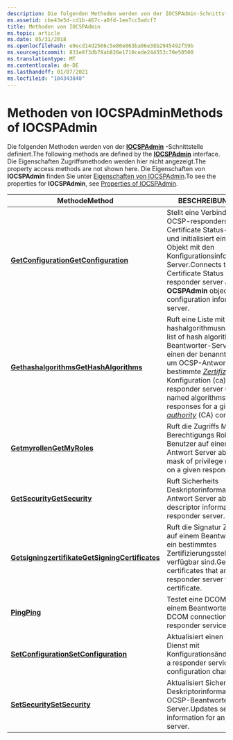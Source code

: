 ```yaml
---
description: Die folgenden Methoden werden von der IOCSPAdmin-Schnittstelle definiert. Die Eigenschaften Zugriffsmethoden werden hier nicht angezeigt. Die Eigenschaften von IOCSPAdmin finden Sie unter Eigenschaften von IOCSPAdmin.
ms.assetid: cbe43e5d-cd1b-467c-a0fd-1ee7cc5adcf7
title: Methoden von IOCSPAdmin
ms.topic: article
ms.date: 05/31/2018
ms.openlocfilehash: e9ecd14d2566c5e80e863ba06e38b2945492f59b
ms.sourcegitcommit: 831e8f3db78ab820e1710cede244553c70e50500
ms.translationtype: MT
ms.contentlocale: de-DE
ms.lasthandoff: 01/07/2021
ms.locfileid: "104343848"
---
```

# <a name="methods-of-iocspadmin"></a><span data-ttu-id="c0de2-105">Methoden von IOCSPAdmin</span><span class="sxs-lookup"><span data-stu-id="c0de2-105">Methods of IOCSPAdmin</span></span>

<span data-ttu-id="c0de2-106">Die folgenden Methoden werden von der [**IOCSPAdmin**](/windows/desktop/api/certadm/nn-certadm-iocspadmin) -Schnittstelle definiert.</span><span class="sxs-lookup"><span data-stu-id="c0de2-106">The following methods are defined by the [**IOCSPAdmin**](/windows/desktop/api/certadm/nn-certadm-iocspadmin) interface.</span></span> <span data-ttu-id="c0de2-107">Die Eigenschaften Zugriffsmethoden werden hier nicht angezeigt.</span><span class="sxs-lookup"><span data-stu-id="c0de2-107">The property access methods are not shown here.</span></span> <span data-ttu-id="c0de2-108">Die Eigenschaften von **IOCSPAdmin** finden Sie unter [Eigenschaften von IOCSPAdmin](properties-of-iocspadmin.md).</span><span class="sxs-lookup"><span data-stu-id="c0de2-108">To see the properties for **IOCSPAdmin**, see [Properties of IOCSPAdmin](properties-of-iocspadmin.md).</span></span>



| <span data-ttu-id="c0de2-109">Methode</span><span class="sxs-lookup"><span data-stu-id="c0de2-109">Method</span></span>                                                              | <span data-ttu-id="c0de2-110">BESCHREIBUNG</span><span class="sxs-lookup"><span data-stu-id="c0de2-110">Description</span></span>                                                                                                                                                                                                                                                               |
|---------------------------------------------------------------------|---------------------------------------------------------------------------------------------------------------------------------------------------------------------------------------------------------------------------------------------------------------------------|
| [<span data-ttu-id="c0de2-111">**GetConfiguration**</span><span class="sxs-lookup"><span data-stu-id="c0de2-111">**GetConfiguration**</span></span>](/windows/desktop/api/Certadm/nf-certadm-iocspadmin-getconfiguration)      | <span data-ttu-id="c0de2-112">Stellt eine Verbindung mit einem OCSP-responderserver (Online Certificate Status-Protokoll) her und initialisiert ein **ocspadmin** -Objekt mit den Konfigurationsinformationen vom Server.</span><span class="sxs-lookup"><span data-stu-id="c0de2-112">Connects to an Online Certificate Status Protocol (OCSP) responder server and initializes an **OCSPAdmin** object with the configuration information from the server.</span></span>                                                                                                     |
| [<span data-ttu-id="c0de2-113">**Gethashalgorithms**</span><span class="sxs-lookup"><span data-stu-id="c0de2-113">**GetHashAlgorithms**</span></span>](/windows/desktop/api/Certadm/nf-certadm-iocspadmin-gethashalgorithms)           | <span data-ttu-id="c0de2-114">Ruft eine Liste mit hashalgorithmusnamen ab.</span><span class="sxs-lookup"><span data-stu-id="c0de2-114">Gets a list of hash algorithm names.</span></span> <span data-ttu-id="c0de2-115">Der Beantworter-Server verwendet einen der benannten Algorithmen, um OCSP-Antworten für eine bestimmte [*Zertifizierungs*](../secgloss/c-gly.md) stellen Konfiguration (ca) zu signieren.</span><span class="sxs-lookup"><span data-stu-id="c0de2-115">The responder server uses one of the named algorithms to sign OCSP responses for a given [*certification authority*](../secgloss/c-gly.md) (CA) configuration.</span></span> |
| [<span data-ttu-id="c0de2-116">**Getmyrollen**</span><span class="sxs-lookup"><span data-stu-id="c0de2-116">**GetMyRoles**</span></span>](/windows/desktop/api/Certadm/nf-certadm-iocspadmin-getmyroles)                  | <span data-ttu-id="c0de2-117">Ruft die Zugriffs Maske von Berechtigungs Rollen für einen Benutzer auf einem bestimmten Antwort Server ab.</span><span class="sxs-lookup"><span data-stu-id="c0de2-117">Gets the access mask of privilege roles for a user on a given responder server.</span></span>                                                                                                                                                                                           |
| [<span data-ttu-id="c0de2-118">**GetSecurity**</span><span class="sxs-lookup"><span data-stu-id="c0de2-118">**GetSecurity**</span></span>](/windows/desktop/api/Certadm/nf-certadm-iocspadmin-getsecurity)                       | <span data-ttu-id="c0de2-119">Ruft Sicherheits Deskriptorinformationen für einen Antwort Server ab.</span><span class="sxs-lookup"><span data-stu-id="c0de2-119">Gets security descriptor information for a responder server.</span></span>                                                                                                                                                                                                              |
| [<span data-ttu-id="c0de2-120">**Getsigningzertifikate**</span><span class="sxs-lookup"><span data-stu-id="c0de2-120">**GetSigningCertificates**</span></span>](/windows/desktop/api/Certadm/nf-certadm-iocspadmin-getsigningcertificates) | <span data-ttu-id="c0de2-121">Ruft die Signatur Zertifikate ab, die auf einem Beantworter-Server für ein bestimmtes Zertifizierungsstellen Zertifikat verfügbar sind.</span><span class="sxs-lookup"><span data-stu-id="c0de2-121">Gets the signing certificates that are available on a responder server for a given CA certificate.</span></span>                                                                                                                                                                        |
| [<span data-ttu-id="c0de2-122">**Ping**</span><span class="sxs-lookup"><span data-stu-id="c0de2-122">**Ping**</span></span>](/windows/desktop/api/Certadm/nf-certadm-iocspadmin-ping)                                     | <span data-ttu-id="c0de2-123">Testet eine DCOM-Verbindung mit einem Beantworter-Dienst.</span><span class="sxs-lookup"><span data-stu-id="c0de2-123">Tests a DCOM connection with a responder service.</span></span>                                                                                                                                                                                                                         |
| [<span data-ttu-id="c0de2-124">**SetConfiguration**</span><span class="sxs-lookup"><span data-stu-id="c0de2-124">**SetConfiguration**</span></span>](/windows/desktop/api/Certadm/nf-certadm-iocspadmin-setconfiguration)      | <span data-ttu-id="c0de2-125">Aktualisiert einen Beantworter-Dienst mit Konfigurationsänderungen.</span><span class="sxs-lookup"><span data-stu-id="c0de2-125">Updates a responder service with configuration changes.</span></span>                                                                                                                                                                                                                   |
| [<span data-ttu-id="c0de2-126">**SetSecurity**</span><span class="sxs-lookup"><span data-stu-id="c0de2-126">**SetSecurity**</span></span>](/windows/desktop/api/Certadm/nf-certadm-iocspadmin-setsecurity)                       | <span data-ttu-id="c0de2-127">Aktualisiert Sicherheits Deskriptorinformationen für einen OCSP-Beantworter-Server.</span><span class="sxs-lookup"><span data-stu-id="c0de2-127">Updates security descriptor information for an OCSP responder server.</span></span>                                                                                                                                                                                                     |



 

 

 
